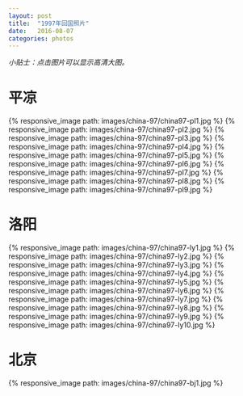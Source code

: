 ```yaml
---
layout: post
title:  "1997年回国照片"
date:   2016-08-07
categories: photos 
---
```


*小贴士：点击图片可以显示高清大图。*

# 平凉

{% responsive_image path: images/china-97/china97-pl1.jpg %}
{% responsive_image path: images/china-97/china97-pl2.jpg %}
{% responsive_image path: images/china-97/china97-pl3.jpg %}
{% responsive_image path: images/china-97/china97-pl4.jpg %}
{% responsive_image path: images/china-97/china97-pl5.jpg %}
{% responsive_image path: images/china-97/china97-pl6.jpg %}
{% responsive_image path: images/china-97/china97-pl7.jpg %}
{% responsive_image path: images/china-97/china97-pl8.jpg %}
{% responsive_image path: images/china-97/china97-pl9.jpg %}

# 洛阳

{% responsive_image path: images/china-97/china97-ly1.jpg %}
{% responsive_image path: images/china-97/china97-ly2.jpg %}
{% responsive_image path: images/china-97/china97-ly3.jpg %}
{% responsive_image path: images/china-97/china97-ly4.jpg %}
{% responsive_image path: images/china-97/china97-ly5.jpg %}
{% responsive_image path: images/china-97/china97-ly6.jpg %}
{% responsive_image path: images/china-97/china97-ly7.jpg %}
{% responsive_image path: images/china-97/china97-ly8.jpg %}
{% responsive_image path: images/china-97/china97-ly9.jpg %}
{% responsive_image path: images/china-97/china97-ly10.jpg %}

# 北京

{% responsive_image path: images/china-97/china97-bj1.jpg %}



